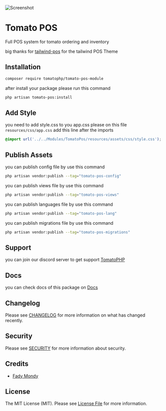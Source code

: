 ![Screenshot](https://github.com/tomatophp/tomato-pos-module/blob/master/art/screenshot.png)

# Tomato POS

Full POS system for tomato ordering and inventory

big thanks for [tailwind-pos](https://github.com/emsifa/tailwind-pos) for the tailwind POS Theme

## Installation

```bash
composer require tomatophp/tomato-pos-module
```

after install your package please run this command

```bash
php artisan tomato-pos:install
```

## Add Style

you need to add style.css to you app.css please on this file `resources/css/app.css` add this line after the imports

```css
@import url('../../Modules/TomatoPos/resources/assets/css/style.css');
```

## Publish Assets

you can publish config file by use this command

```bash
php artisan vendor:publish --tag="tomato-pos-config"
```

you can publish views file by use this command

```bash
php artisan vendor:publish --tag="tomato-pos-views"
```

you can publish languages file by use this command

```bash
php artisan vendor:publish --tag="tomato-pos-lang"
```

you can publish migrations file by use this command

```bash
php artisan vendor:publish --tag="tomato-pos-migrations"
```

## Support

you can join our discord server to get support [TomatoPHP](https://discord.gg/VZc8nBJ3ZU)

## Docs

you can check docs of this package on [Docs](https://docs.tomatophp.com/plugins/tomato-pos)

## Changelog

Please see [CHANGELOG](CHANGELOG.md) for more information on what has changed recently.

## Security

Please see [SECURITY](SECURITY.md) for more information about security.

## Credits

- [Fady Mondy](mailto:info@3x1.io)

## License

The MIT License (MIT). Please see [License File](LICENSE.md) for more information.
